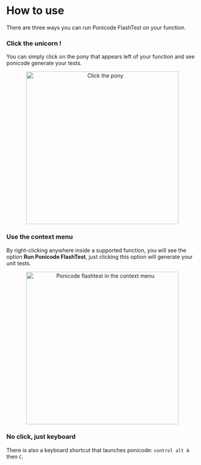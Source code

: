 # How to use

There are three ways you can run Ponicode FlashTest on your function.

### Click the unicorn !

You can simply click on the pony that appears left of your function and see ponicode generate your tests.

<p align="center">
    <img src="intellij_plugin/images/click-the-pony.png" alt="Click the pony" width="400"/>
</p>

### Use the context menu

By right-clicking anywhere inside a supported function, you will see the option **Run Ponicode FlashTest**, just clicking this option will generate your unit tests.

<p align="center">
    <img src="intellij_plugin/images/use-the-context-menu.png" alt="Ponicode flashtest in the context menu" width="400"/>
</p>

### No click, just keyboard

There is also a keyboard shortcut that launches ponicode: `control alt A` then `C`.
